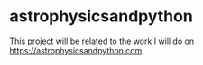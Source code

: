 # astrophysicsandpython

This project will be related to the work I will do on https://astrophysicsandpython.com

